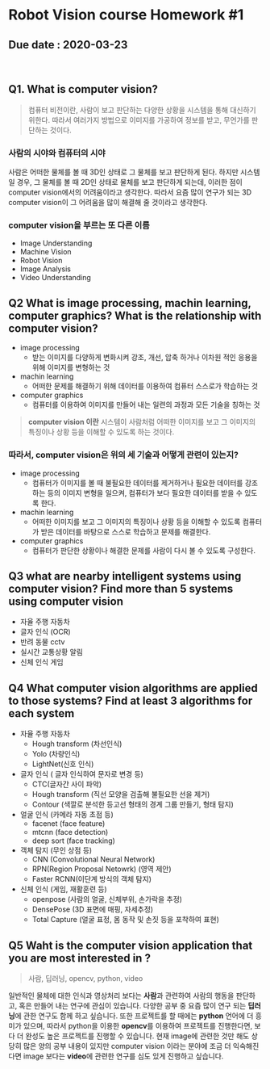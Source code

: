 # Robot Vision course Homework #1
## Due date : 2020-03-23

<br/>

## Q1. What is computer vision?

> 컴퓨터 비전이란, 사람이 보고 판단하는 다양한 상황을 시스템을 통해 대신하기 위한다. 따라서 여러가지 방법으로 이미지를 가공하여 정보를 받고, 무언가를 판단하는 것이다.

### 사람의 시야와 컴퓨터의 시야

사람은 어떠한 물체를 볼 때 3D인 상태로 그 물체를 보고 판단하게 된다. 하지만 시스템일 경우, 그 물체를 볼 때 2D인 상태로 물체를 보고 판단하게 되는데, 이러한 점이 computer vision에서의 어려움이라고 생각한다. 따라서 요즘 많이 연구가 되는 3D computer vision이 그 어려움을 많이 해결해 줄 것이라고 생각한다.

### computer vision을 부르는 또 다른 이름
- Image Understanding
- Machine Vision
- Robot Vision
- Image Analysis
- Video Understanding



## Q2  What is image processing, machin learning, computer graphics? What is the relationship with computer vision?

- image processing
    - 받는 이미지를 다양하게 변화시켜 강조, 개선, 압축 하거나 이차원 적인 응용을 위해 이미지를 변형하는 것
- machin learning
    - 어떠한 문제를 해결하기 위해 데이터를 이용하여 컴퓨터 스스로가 학습하는 것
- computer graphics
    - 컴퓨터를 이용하여 이미지를 만들어 내는 일련의 과정과 모든 기술을 칭하는 것

> **computer vision 이란** 시스템이 사람처럼 어떠한 이미지를 보고 그 이미지의 특징이나 상황 등을 이해할 수 있도록 하는 것이다.

### 따라서, computer vision은 위의 세 기술과 어떻게 관련이 있는지?

- image processing
    - 컴퓨터가 이미지를 볼 때 불필요한 데이터를 제거하거나 필요한 데이터를 강조하는 등의 이미지 변형을 일으켜, 컴퓨터가 보다 필요한 데이터를 받을 수 있도록 한다.
- machin learning
    - 어떠한 이미지를 보고 그 이미지의 특징이나 상황 등을 이해할 수 있도록 컴퓨터가 받은 데이터를 바탕으로 스스로 학습하고 문제를 해결한다.
- computer graphics
    - 컴퓨터가 판단한 상황이나 해결한 문제를 사람이 다시 볼 수 있도록 구성한다.

## Q3 what are nearby intelligent systems using computer vision? Find more than 5 systems using computer vision

- 자율 주행 자동차
- 글자 인식 (OCR)
- 반려 동물 cctv
- 실시간 교통상황 알림
- 신체 인식 게임

 
## Q4 What computer vision algorithms are applied to those systems? Find at least 3 algorithms for each system

- 자율 주행 자동차
    - Hough transform (차선인식)
    - Yolo (차량인식)
    - LightNet(신호 인식)
- 글자 인식 ( 글자 인식하여 문자로 변경 등)
    - CTC(글자간 사이 파악)
    - Hough transform (직선 모양을 검출해 불필요한 선을 제거)
    - Contour (색깔로 분석한 등고선 형태의 경계 그룹 만들기, 형태 탐지)
- 얼굴 인식 (카메라 자동 초점 등)
    - facenet (face feature)
    - mtcnn (face detection)
    - deep sort (face tracking)
- 객체 탐지 (무인 상점 등)
    - CNN (Convolutional Neural Network)
    - RPN(Region Proposal Netowrk) (영역 제안)
    - Faster RCNN(이단계 방식의 객체 탐지)
- 신체 인식 (게임, 재활훈련 등)
    - openpose (사람의 얼굴, 신체부위, 손가락을 추정)
    - DensePose (3D 표면에 매핑, 자세추정)
    - Total Capture (얼굴 표정, 몸 동작 및 손짓 등을 포착하여 표현)


## Q5 Waht is the computer vision application that you are most interested in ?

> 사람, 딥러닝, opencv, python, video 

일반적인 물체에 대한 인식과 영상처리 보다는 **사람**과 관련하여 사람의 행동을 판단하고, 혹은 만들어 내는 연구에 관심이 있습니다.
 다양한 공부 중 요즘 많이 연구 되는 **딥러닝**에 관한 연구도 함께 하고 싶습니다. 또한 프로젝트를 할 때에는 **python** 언어에 더 흥미가 있으며, 따라서 python을 이용한 **opencv**를 이용하여 프로젝트를 진행한다면,
 보다 더 완성도 높은 프로젝트를 진행할 수 있습니다. 현재 image에 관련한 것만 해도 상당히 많은 양의 공부 내용이 있지만 
 computer vision 이라는 분야에 조금 더 익숙해진다면 image 보다는 **video**에 관련한 연구를 심도 있게 진행하고 싶습니다.